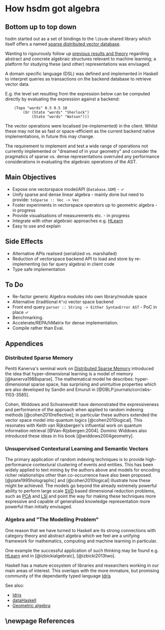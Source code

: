 How hsdm got algebra 
====================

Bottom up to top down 
---------------------

hsdm started out as a set of bindings to the ```libsdm``` shared
library which itself offers a named
[sparse distributed vector database](#distributed-sparse-memory).

Wanting to rigourously follow
up [previous results and theory](#references) regarding abstract and
concrete algebraic structures relevant to machine learning; a platform
for studying these (and other) representations was envisaged.

A domain specific language (DSL) was defined and implemented in
Haskell to interpret queries as transactions on the backend database
to retrieve vector data.

E.g. the level set resulting from the expression below can be computed directly
by evaluating the expression against a backend:
```
    (Topo "words" 0.5 0.5 10 
        (Or (State "words" "Sherlock") 
            (State "words" "Watson")))
```
The vector operations were localised (re-implemented) in the client.
Whilst these may not be as fast or space-efficient as the current
backend native implementations, in future this may change. 

The requirement to implement and test a wide range of operations not
currently implemented or "dreamed of in your geometry" and consider
the pragmatics of sparse vs. dense representations overruled any
performance considerations in evaluating the algebraic operations of
the AST.


Main Objectives
---------------

- Expose one vectorspace model/API (```Database.SDM```) - &#10003;
- Unify sparse and dense linear algebra - mainly done but need to provide:
   ```toSparse :: Vec -> Vec```
- Foster experiments in vectorspace operators up to geometric
   algebra - in progress 
- Provide visualisations of measurements etc. - in progress
- Integrate with other algebraic approaches e.g. [HLearn](https://github.com/mikeizbicki/HLearn)
- Easy to use and explain


Side Effects
------------

- Alternative APIs realised (serialized vs. marshalled)
- Reduction of vectorspace backend API to load and store by
   re-implementing (so far query algebra) in client code
- Type safe implementation


To Do
-----

- Re-factor generic Algebra modules into own library/module space
- Alternative (traditional ```R^n```) vector space backend
- Front end query ```parser :: String -> Either SyntaxError AST``` -
  PoC in place &#10003;
- Benchmarking.
- Accelerate/REPA/hMatrix for dense implementation.
- Compile rather than Eval.


Appendices
----------

### Distributed Sparse Memory

Pentti Kanerva's seminal work on
[Distributed Sparse Memory](http://en.wikipedia.org/wiki/Sparse_distributed_memory) introduced
the idea that hyper-dimensional learning is a model of memory
[@kanerva1988sparse]. The mathematical model he describes:
hyper-dimensional sparse space, has surprising and unintuitive
properties which are also developed by Sandin and Emuruli in
[@DBLP:journals/corr/abs-1103-3585].

Cohen, Widdows and Schvaneveldt have demonstrated the expressiveness
and performance of the approach when applied to random indexing
methods [@cohen2010reflective]; in particular these authors extended
the vector space model into quantum logics [@cohen2010logical]. This
resonates with Keith van Rijksbergen's influential work on quantum
information retrieval [@Van-Rijsbergen:2004]. Dominic Widdows also
introduced these ideas in his book [@widdows2004geometry].

### Unsupervised Contextural Learning and Semantic Vectors

The primary application of random indexing techniques is to provide
high-performance contextural clustering of events and entities. This
has been widely applied to text mining by the authors above and models
for encoding richer relationships other than co-occurrence have also
been proposed. [@plate1995holographic] and [@cohen2010logical]
illustrate how these might be achieved. The models go beyond the
already extremely powerful ability to perform large
scale [SVD](http://en.wikipedia.org/wiki/Singular_value_decomposition)
based dimensional reduction problems, such
as [PCA](http://en.wikipedia.org/wiki/Principal_component_analysis)
and [LSI](http://en.wikipedia.org/wiki/Latent_semantic_indexing) and
point the way for making these techniques more expressive and capable
of generalised knowledge representation more powerful than initially
envisaged.


### Algebra and "The Modelling Problem"

One reason that we have turned to Haskell are its strong connections
with category theory and abstract algebra which we feel are a unifying
framework for mathematics, computing and machine learning in
particular.

One example the successful application of such thinking may be found
e.g. [HLearn](https://github.com/mikeizbicki/HLearn) and in
[@izbickialgebraic], [@izbicki2013two].

Haskell has a mature ecosystem of libraries and researchers working in
our main areas of interest. This overlaps with the more immature, but
promising community of the dependantly typed
language [Idris](https://www.idris-lang.org)

See also:

- [Idris](https://www.idris-lang.org)
- [dataHaskell](http://www.datahaskell.org/docs/community/current-environment.html)
- [Geometric algebra](https://en.wikipedia.org/wiki/Geometric_algebra)

\newpage
References
----------

